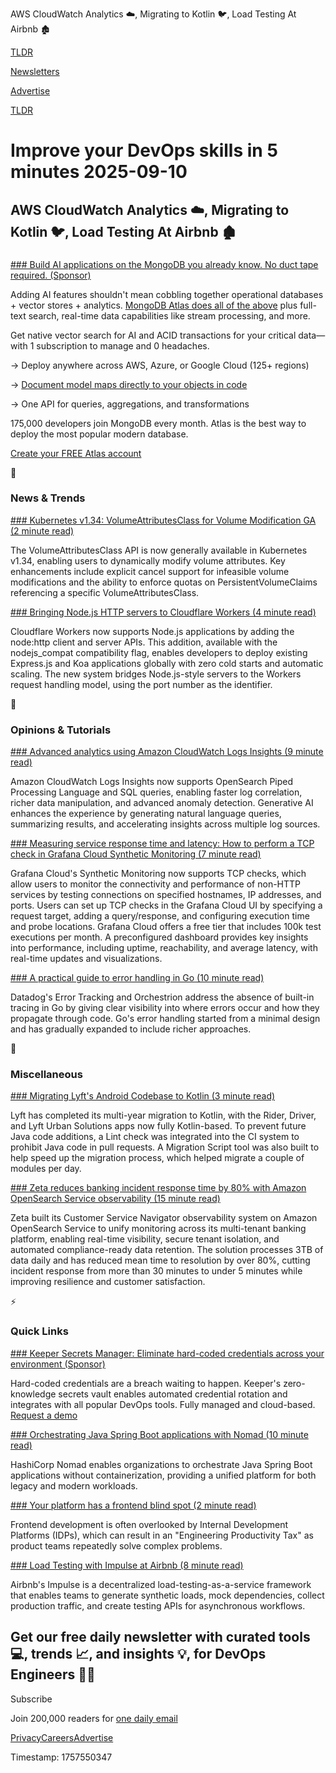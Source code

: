 AWS CloudWatch Analytics ☁️, Migrating to Kotlin 🐦, Load Testing At Airbnb 🏚️

[TLDR](/)

[Newsletters](/newsletters)

[Advertise](https://advertise.tldr.tech/)

[TLDR](/)

# Improve your DevOps skills in 5 minutes 2025-09-10

## AWS CloudWatch Analytics ☁️, Migrating to Kotlin 🐦, Load Testing At Airbnb 🏚️

### 

[### Build AI applications on the MongoDB you already know. No duct tape required. (Sponsor)](https://www.mongodb.com/cloud/atlas/lp/try3?utm_campaign=newsletter_tldr_pl_evergreen_atlas_sponsored-newsletter-3-tldrdevops_prosp_tldr_ww-all_dev_dv-all_eng_leadgen&amp;utm_source=tldr&amp;utm_medium=sponsored-newsletter&amp;utm_content=build-fast)

Adding AI features shouldn't mean cobbling together operational databases + vector stores + analytics. [MongoDB Atlas does all of the above](https://www.mongodb.com/cloud/atlas/lp/try3?utm_campaign=newsletter_tldr_pl_evergreen_atlas_sponsored-newsletter-3-tldrdevops_prosp_tldr_ww-all_dev_dv-all_eng_leadgen&utm_source=tldr&utm_medium=sponsored-newsletter&utm_content=build-fast) plus full-text search, real-time data capabilities like stream processing, and more.

Get native vector search for AI and ACID transactions for your critical data—with 1 subscription to manage and 0 headaches.

→ Deploy anywhere across AWS, Azure, or Google Cloud (125+ regions)

→ [Document model maps directly to your objects in code](https://www.mongodb.com/cloud/atlas/lp/try3?utm_campaign=newsletter_tldr_pl_evergreen_atlas_sponsored-newsletter-3-tldrdevops_prosp_tldr_ww-all_dev_dv-all_eng_leadgen&utm_source=tldr&utm_medium=sponsored-newsletter&utm_content=build-fast)

→ One API for queries, aggregations, and transformations

175,000 developers join MongoDB every month. Atlas is the best way to deploy the most popular modern database.

[Create your FREE Atlas account](https://www.mongodb.com/cloud/atlas/lp/try3?utm_campaign=newsletter_tldr_pl_evergreen_atlas_sponsored-newsletter-3-tldrdevops_prosp_tldr_ww-all_dev_dv-all_eng_leadgen&utm_source=tldr&utm_medium=sponsored-newsletter&utm_content=build-fast)

📱

### News & Trends

[### Kubernetes v1.34: VolumeAttributesClass for Volume Modification GA (2 minute read)](https://kubernetes.io/blog/2025/09/08/kubernetes-v1-34-volume-attributes-class/?utm_source=tldrdevops)

The VolumeAttributesClass API is now generally available in Kubernetes v1.34, enabling users to dynamically modify volume attributes. Key enhancements include explicit cancel support for infeasible volume modifications and the ability to enforce quotas on PersistentVolumeClaims referencing a specific VolumeAttributesClass.

[### Bringing Node.js HTTP servers to Cloudflare Workers (4 minute read)](https://blog.cloudflare.com/bringing-node-js-http-servers-to-cloudflare-workers/?utm_source=tldrdevops)

Cloudflare Workers now supports Node.js applications by adding the node:http client and server APIs. This addition, available with the nodejs\_compat compatibility flag, enables developers to deploy existing Express.js and Koa applications globally with zero cold starts and automatic scaling. The new system bridges Node.js-style servers to the Workers request handling model, using the port number as the identifier.

🚀

### Opinions & Tutorials

[### Advanced analytics using Amazon CloudWatch Logs Insights (9 minute read)](https://aws.amazon.com/blogs/mt/advanced-analytics-using-amazon-cloudwatch-logs-insights/?utm_source=tldrdevops)

Amazon CloudWatch Logs Insights now supports OpenSearch Piped Processing Language and SQL queries, enabling faster log correlation, richer data manipulation, and advanced anomaly detection. Generative AI enhances the experience by generating natural language queries, summarizing results, and accelerating insights across multiple log sources.

[### Measuring service response time and latency: How to perform a TCP check in Grafana Cloud Synthetic Monitoring (7 minute read)](https://grafana.com/blog/2025/09/09/measuring-service-response-time-and-latency-how-to-perform-a-tcp-check-in-grafana-cloud-synthetic-monitoring/?utm_source=tldrdevops)

Grafana Cloud's Synthetic Monitoring now supports TCP checks, which allow users to monitor the connectivity and performance of non-HTTP services by testing connections on specified hostnames, IP addresses, and ports. Users can set up TCP checks in the Grafana Cloud UI by specifying a request target, adding a query/response, and configuring execution time and probe locations. Grafana Cloud offers a free tier that includes 100k test executions per month. A preconfigured dashboard provides key insights into performance, including uptime, reachability, and average latency, with real-time updates and visualizations.

[### A practical guide to error handling in Go (10 minute read)](https://www.datadoghq.com/blog/go-error-handling/?utm_source=tldrdevops)

Datadog's Error Tracking and Orchestrion address the absence of built-in tracing in Go by giving clear visibility into where errors occur and how they propagate through code. Go's error handling started from a minimal design and has gradually expanded to include richer approaches.

🎁

### Miscellaneous

[### Migrating Lyft's Android Codebase to Kotlin (3 minute read)](https://eng.lyft.com/migrating-lyfts-android-codebase-to-kotlin-53b231dfecb5?utm_source=tldrdevops)

Lyft has completed its multi-year migration to Kotlin, with the Rider, Driver, and Lyft Urban Solutions apps now fully Kotlin-based. To prevent future Java code additions, a Lint check was integrated into the CI system to prohibit Java code in pull requests. A Migration Script tool was also built to help speed up the migration process, which helped migrate a couple of modules per day.

[### Zeta reduces banking incident response time by 80% with Amazon OpenSearch Service observability (15 minute read)](https://aws.amazon.com/blogs/big-data/zeta-reduces-banking-incident-response-time-by-80-with-amazon-opensearch-service-observability/?utm_source=tldrdevops)

Zeta built its Customer Service Navigator observability system on Amazon OpenSearch Service to unify monitoring across its multi-tenant banking platform, enabling real-time visibility, secure tenant isolation, and automated compliance-ready data retention. The solution processes 3TB of data daily and has reduced mean time to resolution by over 80%, cutting incident response from more than 30 minutes to under 5 minutes while improving resilience and customer satisfaction.

⚡️

### Quick Links

[### Keeper Secrets Manager: Eliminate hard-coded credentials across your environment (Sponsor)](https://www.keepersecurity.com/secrets-manager.html?utm_source=TLDR-Newsletter&amp;utm_medium=Sponsored-Ad-Placement&amp;utm_campaign=September-Secrets-Manager)

Hard-coded credentials are a breach waiting to happen. Keeper's zero-knowledge secrets vault enables automated credential rotation and integrates with all popular DevOps tools. Fully managed and cloud-based. [Request a demo](https://www.keepersecurity.com/secrets-manager.html)

[### Orchestrating Java Spring Boot applications with Nomad (10 minute read)](https://medium.com/hashicorp-engineering/orchestrating-java-spring-boot-applications-with-nomad-9bbebb6a0111?utm_source=tldrdevops)

HashiCorp Nomad enables organizations to orchestrate Java Spring Boot applications without containerization, providing a unified platform for both legacy and modern workloads.

[### Your platform has a frontend blind spot (2 minute read)](https://platformengineering.org/blog/your-platform-has-a-frontend-blind-spot?utm_source=tldrdevops)

Frontend development is often overlooked by Internal Development Platforms (IDPs), which can result in an "Engineering Productivity Tax" as product teams repeatedly solve complex problems.

[### Load Testing with Impulse at Airbnb (8 minute read)](https://medium.com/airbnb-engineering/load-testing-with-impulse-at-airbnb-f466874d03d2?utm_source=tldrdevops)

Airbnb's Impulse is a decentralized load-testing-as-a-service framework that enables teams to generate synthetic loads, mock dependencies, collect production traffic, and create testing APIs for asynchronous workflows.

## Get our free daily newsletter with curated tools 💻, trends 📈, and insights 💡, for DevOps Engineers 👨‍💻

Subscribe

Join 200,000 readers for [one daily email](/api/latest/devops)

[Privacy](/privacy)[Careers](https://jobs.ashbyhq.com/tldr.tech)[Advertise](/devops/advertise)

Timestamp: 1757550347